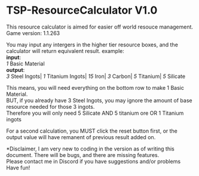 # TSP-ResourceCalculator V1.0  
This resource calculator is aimed for easier off world resouce management.  
Game version: 1.1.263  

You may input any intergers in the higher tier resource boxes, and the calculator will return equivalent result. 
example:\
**input**:\
*1*  Basic Material\
**output**:\
*3* Steel Ingots|
*1* Titanium Ingots|
*15* Iron|
*3* Carbon|
*5* Titanium|
*5* Silicate

This means, you will need everything on the bottom row to make 1 Basic Material.  
BUT, if you already have 3 Steel Ingots, you may ignore the amount of base resource needed for those 3 ingots.  
Therefore you will only need 5 Silicate AND 5 titanium ore OR 1 Titanium ingots

For a second calculation, you MUST click the reset button first, or the output value will have remanent of previous result added on.  

*Disclaimer, I am very new to coding in the version as of writing this document. There will be bugs, and there are missing features.  
Please contact me in Discord if you have suggestions and/or problems  
Have fun!
